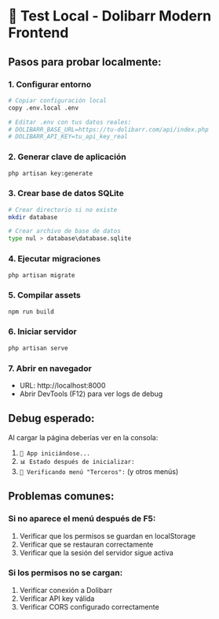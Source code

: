# 🧪 Test Local - Dolibarr Modern Frontend

## Pasos para probar localmente:

### 1. Configurar entorno
```bash
# Copiar configuración local
copy .env.local .env

# Editar .env con tus datos reales:
# DOLIBARR_BASE_URL=https://tu-dolibarr.com/api/index.php
# DOLIBARR_API_KEY=tu_api_key_real
```

### 2. Generar clave de aplicación
```bash
php artisan key:generate
```

### 3. Crear base de datos SQLite
```bash
# Crear directorio si no existe
mkdir database

# Crear archivo de base de datos
type nul > database\database.sqlite
```

### 4. Ejecutar migraciones
```bash
php artisan migrate
```

### 5. Compilar assets
```bash
npm run build
```

### 6. Iniciar servidor
```bash
php artisan serve
```

### 7. Abrir en navegador
- URL: http://localhost:8000
- Abrir DevTools (F12) para ver logs de debug

## Debug esperado:

Al cargar la página deberías ver en la consola:
1. `🚀 App iniciándose...`
2. `📊 Estado después de inicializar:`
3. `🔐 Verificando menú "Terceros":` (y otros menús)

## Problemas comunes:

### Si no aparece el menú después de F5:
1. Verificar que los permisos se guardan en localStorage
2. Verificar que se restauran correctamente
3. Verificar que la sesión del servidor sigue activa

### Si los permisos no se cargan:
1. Verificar conexión a Dolibarr
2. Verificar API key válida
3. Verificar CORS configurado correctamente
